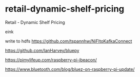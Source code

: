 # retail-dynamic-shelf-pricing

Retail - Dynamic Shelf Pricing

eink

write to hdfs https://github.com/tspannhw/NiFItoKafkaConnect

https://github.com/IanHarvey/bluepy

https://pimylifeup.com/raspberry-pi-ibeacon/

https://www.bluetooth.com/blog/bluez-on-raspberry-pi-update/
